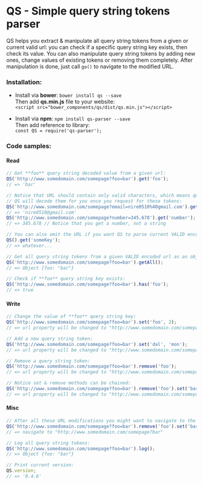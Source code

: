 # QS - Simple query string tokens parser
QS helps you extract & manipulate all query string tokens from a given or current valid url: you can check if a specific query string key exists, then check its value.
You can also manipulate query string tokens by adding new ones, change values of existing tokens or removing them completely. After manipulation is done, just call `go()` to navigate to the modified URL.

### Installation:
* Install via **bower**: `bower install qs --save`  
Then add **qs.min.js** file to your website:  
`<script src="bower_components/qs/dist/qs.min.js"></script>`  

* Install via **npm**: `npm install qs-parser --save`  
Then add reference to library:  
`const QS = require('qs-parser');`  

### Code samples:

#### Read
```javascript
// Get **foo** query string decoded value from a given url:
QS('http://www.somedomain.com/somepage?foo=bar').get('foo');
// => 'bar'

// Notice that URL should contain only valid characters, which means query string tokens should be encoded properly using encodeURIComponent.
// QS will decode them for you once you request for these tokens:
QS('http://www.somedomain.com/somepage?email=nire0510%40gmail.com').get('email');
// => 'nire0510@gmail.com'
QS('http://www.somedomain.com/somepage?number=345.678').get('number');
// => 345.678 // Notice that you get a number, not a string

// You can also omit the URL if you want QS to parse current VALID encoded page's URL:
QS().get('someKey');
// => whatever...

// Get all query string tokens from a given VALID encoded url as an object:
QS('http://www.somedomain.com/somepage?foo=bar').getAll();
// => Object {foo: "bar"}

// Check if **foo** query string key exists:
QS('http://www.somedomain.com/somepage?foo=bar').has('foo');
// => true
```

#### Write
```javascript
// Change the value of **foo** query string key:
QS('http://www.somedomain.com/somepage?foo=bar').set('foo', 2);
// => url property will be changed to "http://www.somedomain.com/somepage?foo=2"

// Add a new query string token:
QS('http://www.somedomain.com/somepage?foo=bar').set('dal', 'mon');
// => url property will be changed to "http://www.somedomain.com/somepage?foo=bar&dal=mon"

// Remove a query string token:
QS('http://www.somedomain.com/somepage?foo=bar').remove('foo');
// => url property will be changed to "http://www.somedomain.com/somepage"

// Notice set & remove methods can be chained:
QS('http://www.somedomain.com/somepage?foo=bar').remove('foo').set('bar');
// => url property will be changed to "http://www.somedomain.com/somepage?bar"
```

#### Misc
```javascript
// After all these URL modifications you might want to navigate to the new URL; just call `go`:
QS('http://www.somedomain.com/somepage?foo=bar').remove('foo').set('bar').go();
// => navigate to "http://www.somedomain.com/somepage?bar"

// Log all query string tokens:
QS('http://www.somedomain.com/somepage?foo=bar').log();
// => Object {foo: "bar"}

// Print current version:
QS.version;
// => '0.4.6'
```
